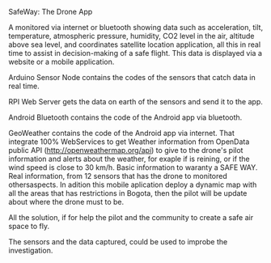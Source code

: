 SafeWay: The Drone App

A monitored via internet or bluetooth showing data such as acceleration, tilt, temperature, atmospheric pressure, humidity, CO2 level in the air, altitude above sea level, and coordinates satellite location application, all this in real time to assist in decision-making of a safe flight. This data is displayed via a website or a mobile application.

Arduino Sensor Node contains the codes of the sensors that catch data in real time.

RPI Web Server gets the data on earth of the sensors and send it to the app.

Android Bluetooth contains the code of the Android app via bluetooth.

GeoWeather contains the code of the Android app via internet. That  integrate 100% WebServices to get Weather information from OpenData public API  (http://openweathermap.org/api) to  give  to the  drone's  pilot information and  alerts about  the weather, for exaple if is reining, or  if the  wind  speed is close to 30 km/h. Basic  information to waranty a SAFE WAY. Real information, from 12 sensors that has the drone to monitored othersaspects. In adition this mobile aplication deploy a dynamic map with all the areas that has restrictions in Bogota, then the pilot will be update about where the drone must to  be. 


All the solution, if for help the pilot and the community  to create a safe air space to  fly. 

The sensors and the  data captured, could be used to improbe the investigation.







